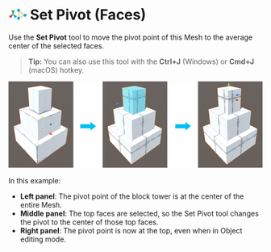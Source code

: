 # ![Set Pivot icon](images/icons/SetPivot.png) Set Pivot (Faces)

Use the __Set Pivot__ tool to move the pivot point of this Mesh to the average center of the selected faces.

> **Tip:** You can also use this tool with the **Ctrl+J** (Windows) or **Cmd+J** (macOS) hotkey.



![Centering the pivot on selected Faces](images/Face_SetPivot.png)

In this example:
* **Left panel**: The pivot point of the block tower is at the center of the entire Mesh. 
* **Middle panel**: The top faces are selected, so the Set Pivot tool changes the pivot to the center of those top faces. 
* **Right panel**: The pivot point is now at the top, even when in Object editing mode.
